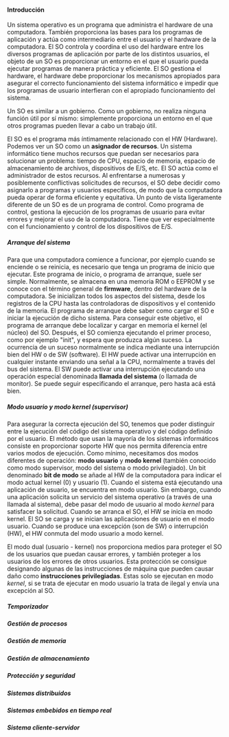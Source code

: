 #### **Introducción**
Un sistema operativo es un programa que administra el hardware de una computadora. También proporciona las bases para los programas de aplicación y actúa como intermediario entre el usuario y el hardware de la computadora.
El SO controla y coordina el uso del hardware entre los diversos programas de aplicación por parte de los distintos usuarios, el objeto de un SO es proporcionar un entorno en el que el usuario pueda ejecutar programas de manera práctica y eficiente. El SO gestiona el hardware, el hardware debe proporcionar los mecanismos apropiados para asegurar el correcto funcionamiento del sistema informático e impedir que los programas de usuario interfieran con el apropiado funcionamiento del sistema.

Un SO es similar a un gobierno. Como un gobierno, no realiza ninguna función útil por sí mismo: simplemente proporciona un entorno en el que otros programas pueden llevar a cabo un trabajo útil.

El SO es el programa más íntimamente relacionado con el HW (Hardware). Podemos ver un SO como un **asignador de recursos**. Un sistema informático tiene muchos recursos que puedan ser necesarios para solucionar un problema: tiempo de CPU, espacio de memoria, espacio de almacenamiento de archivos, dispositivos de E/S, etc. El SO actúa como el administrador de estos recursos. Al enfrentarse a numerosas y posiblemente conflictivas solicitudes de recursos, el SO debe decidir como asignarlo a programas y usuarios específicos, de modo que la computadora pueda operar de forma eficiente y equitativa.
Un punto de vista ligeramente diferente de un SO es de un programa de control. Como programa de control, gestiona la ejecución de los programas de usuario para evitar errores y mejorar el uso de la computadora. Tiene que ver especialmente con el funcionamiento y control de los dispositivos de E/S.

##### Arranque del sistema
Para que una computadora comience a funcionar, por ejemplo cuando se enciende o se reinicia, es necesario que tenga un programa de inicio que ejecutar. Este programa de inicio, o programa de arranque, suele ser simple. Normalmente, se almacena en una memoria ROM o EEPROM y se conoce con el término general de **firmware**, dentro del hardware de la computadora. Se inicializan todos los aspectos del sistema, desde los registros de la CPU hasta las controladoras de dispositivos y el contenido de la memoria. El programa de arranque debe saber como cargar el SO e iniciar la ejecución de dicho sistema. Para conseguir este objetivo, el programa de arranque debe localizar y cargar en memoria el kernel (el núcleo) del SO. Después, el SO comienza ejecutando el primer proceso, como por ejemplo "init", y espera que produzca algún suceso. La ocurrencia de un suceso normalmente se indica mediante una interrupción bien del HW o de SW (software). El HW puede activar una interrupción en cualquier instante enviando una señal a la CPU, normalmente a través del bus del sistema. El SW puede activar una interrupción ejecutando una operación especial denominada **llamada del sistema** (o llamada de monitor). Se puede seguir especificando el arranque, pero hasta acá está bien.

##### Modo usuario y modo kernel (supervisor)
Para asegurar la correcta ejecución del SO, tenemos que poder distinguir entre la ejecución del código del sistema operativo y del código definido por el usuario. El método que usan la mayoría de los sistemas informáticos consiste en proporcionar soporte HW que nos permita diferencia entre varios modos de ejecución. Como mínimo, necesitamos dos modos diferentes de operación: **modo usuario** y **modo kernel** (también conocido como modo supervisor, modo del sistema o modo privilegiado). Un bit denominado **bit de modo** se añade al HW de la computadora para indicar el modo actual kernel (0) y usuario (1).
Cuando el sistema está ejecutando una aplicación de usuario, se encuentra en modo usuario. Sin embargo, cuando una aplicación solicita un servicio del sistema operativo (a través de una llamada al sistema), debe pasar del modo de usuario al modo *kernel* para satisfacer la solicitud. Cuando se arranca el SO, el HW se inicia en modo kernel. El SO se carga y se inician las aplicaciones de usuario en el modo usuario. Cuando se produce una excepción (son de SW) o interrupción (HW), el HW conmuta del modo usuario a modo kernel.

El modo dual (usuario - kernel) nos proporciona medios para proteger el SO de los usuarios que puedan causar errores, y también proteger a los usuarios de los errores de otros usuarios. Esta protección se consigue designando algunas de las instrucciones de máquina que pueden causar daño como **instrucciones privilegiadas**. Estas solo se ejecutan en modo *kernel*, si se trata de ejecutar en modo usuario la trata de ilegal y envía una excepción al SO.


##### Temporizador

##### Gestión de procesos

##### Gestión de memoria

##### Gestión de almacenamiento

##### Protección y seguridad

##### Sistemas distribuidos

##### Sistemas embebidos en tiempo real

##### Sistema cliente-servidor